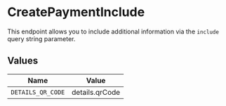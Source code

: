 # CreatePaymentInclude

This endpoint allows you to include additional information via the `include` query string parameter.


## Values

| Name              | Value             |
| ----------------- | ----------------- |
| `DETAILS_QR_CODE` | details.qrCode    |